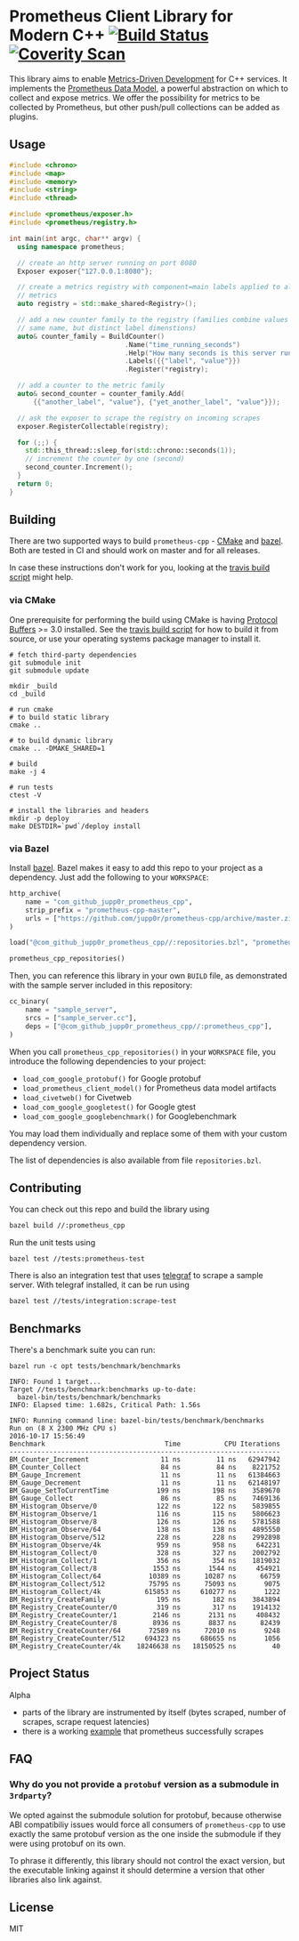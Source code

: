 # Prometheus Client Library for Modern C++ [![Build Status](https://travis-ci.org/jupp0r/prometheus-cpp.svg?branch=master)](https://travis-ci.org/jupp0r/prometheus-cpp)[![Coverity Scan](https://scan.coverity.com/projects/10567/badge.svg)](https://scan.coverity.com/projects/jupp0r-prometheus-cpp)

This library aims to enable
[Metrics-Driven Development](https://sookocheff.com/post/mdd/mdd/) for
C++ services. It implements the
[Prometheus Data Model](https://prometheus.io/docs/concepts/data_model/),
a powerful abstraction on which to collect and expose metrics. We
offer the possibility for metrics to be collected by Prometheus, but
other push/pull collections can be added as plugins.

## Usage

``` c++
#include <chrono>
#include <map>
#include <memory>
#include <string>
#include <thread>

#include <prometheus/exposer.h>
#include <prometheus/registry.h>

int main(int argc, char** argv) {
  using namespace prometheus;

  // create an http server running on port 8080
  Exposer exposer{"127.0.0.1:8080"};

  // create a metrics registry with component=main labels applied to all its
  // metrics
  auto registry = std::make_shared<Registry>();

  // add a new counter family to the registry (families combine values with the
  // same name, but distinct label dimenstions)
  auto& counter_family = BuildCounter()
                             .Name("time_running_seconds")
                             .Help("How many seconds is this server running?")
                             .Labels({{"label", "value"}})
                             .Register(*registry);

  // add a counter to the metric family
  auto& second_counter = counter_family.Add(
      {{"another_label", "value"}, {"yet_another_label", "value"}});

  // ask the exposer to scrape the registry on incoming scrapes
  exposer.RegisterCollectable(registry);

  for (;;) {
    std::this_thread::sleep_for(std::chrono::seconds(1));
    // increment the counter by one (second)
    second_counter.Increment();
  }
  return 0;
}
```

## Building

There are two supported ways to build
`prometheus-cpp` - [CMake](https://cmake.org)
and [bazel](https://bazel.io). Both are tested in CI and should work
on master and for all releases.

In case these instructions don't work for you, looking at
the [travis build script](.travis.yml) might help.

### via CMake

One prerequisite for performing the build using CMake is
having [Protocol Buffers](https://github.com/google/protobuf) >= 3.0
installed. See the [travis build script](.travis.yml) for how to build
it from source, or use your operating systems package manager to
install it.

``` shell
# fetch third-party dependencies
git submodule init
git submodule update

mkdir _build
cd _build

# run cmake
# to build static library
cmake ..

# to build dynamic library
cmake .. -DMAKE_SHARED=1

# build
make -j 4

# run tests
ctest -V

# install the libraries and headers
mkdir -p deploy
make DESTDIR=`pwd`/deploy install
```

### via Bazel

Install [bazel](https://www.bazel.io).  Bazel makes it easy to add
this repo to your project as a dependency. Just add the following
to your `WORKSPACE`:

```python
http_archive(
    name = "com_github_jupp0r_prometheus_cpp",
    strip_prefix = "prometheus-cpp-master",
    urls = ["https://github.com/jupp0r/prometheus-cpp/archive/master.zip"],
)

load("@com_github_jupp0r_prometheus_cpp//:repositories.bzl", "prometheus_cpp_repositories")

prometheus_cpp_repositories()
```

Then, you can reference this library in your own `BUILD` file, as
demonstrated with the sample server included in this repository:

```python
cc_binary(
    name = "sample_server",
    srcs = ["sample_server.cc"],
    deps = ["@com_github_jupp0r_prometheus_cpp//:prometheus_cpp"],
)
```

When you call `prometheus_cpp_repositories()` in your `WORKSPACE` file,
you introduce the following dependencies to your project:

* `load_com_google_protobuf()` for Google protobuf
* `load_prometheus_client_model()` for Prometheus data model artifacts
* `load_civetweb()` for Civetweb
* `load_com_google_googletest()` for Google gtest
* `load_com_google_googlebenchmark()` for Googlebenchmark

You may load them individually and replace some of them with your custom
dependency version.

The list of dependencies is also available from file `repositories.bzl`.


## Contributing

You can check out this repo and build the library using
``` bash
bazel build //:prometheus_cpp
```

Run the unit tests using
```
bazel test //tests:prometheus-test
```

There is also an integration test that
uses [telegraf](https://github.com/influxdata/telegraf) to scrape a
sample server. With telegraf installed, it can be run using
```
bazel test //tests/integration:scrape-test
```

## Benchmarks

There's a benchmark suite you can run:

```
bazel run -c opt tests/benchmark/benchmarks

INFO: Found 1 target...
Target //tests/benchmark:benchmarks up-to-date:
  bazel-bin/tests/benchmark/benchmarks
INFO: Elapsed time: 1.682s, Critical Path: 1.56s

INFO: Running command line: bazel-bin/tests/benchmark/benchmarks
Run on (8 X 2300 MHz CPU s)
2016-10-17 15:56:49
Benchmark                              Time           CPU Iterations
--------------------------------------------------------------------
BM_Counter_Increment                  11 ns         11 ns   62947942
BM_Counter_Collect                    84 ns         84 ns    8221752
BM_Gauge_Increment                    11 ns         11 ns   61384663
BM_Gauge_Decrement                    11 ns         11 ns   62148197
BM_Gauge_SetToCurrentTime            199 ns        198 ns    3589670
BM_Gauge_Collect                      86 ns         85 ns    7469136
BM_Histogram_Observe/0               122 ns        122 ns    5839855
BM_Histogram_Observe/1               116 ns        115 ns    5806623
BM_Histogram_Observe/8               126 ns        126 ns    5781588
BM_Histogram_Observe/64              138 ns        138 ns    4895550
BM_Histogram_Observe/512             228 ns        228 ns    2992898
BM_Histogram_Observe/4k              959 ns        958 ns     642231
BM_Histogram_Collect/0               328 ns        327 ns    2002792
BM_Histogram_Collect/1               356 ns        354 ns    1819032
BM_Histogram_Collect/8              1553 ns       1544 ns     454921
BM_Histogram_Collect/64            10389 ns      10287 ns      66759
BM_Histogram_Collect/512           75795 ns      75093 ns       9075
BM_Histogram_Collect/4k           615853 ns     610277 ns       1222
BM_Registry_CreateFamily             195 ns        182 ns    3843894
BM_Registry_CreateCounter/0          319 ns        317 ns    1914132
BM_Registry_CreateCounter/1         2146 ns       2131 ns     408432
BM_Registry_CreateCounter/8         8936 ns       8837 ns      82439
BM_Registry_CreateCounter/64       72589 ns      72010 ns       9248
BM_Registry_CreateCounter/512     694323 ns     686655 ns       1056
BM_Registry_CreateCounter/4k    18246638 ns   18150525 ns         40
```

## Project Status
Alpha

* parts of the library are instrumented by itself (bytes scraped,
  number of scrapes, scrape request latencies)
* there is a working [example](tests/integration/sample_server.cc)
  that prometheus successfully scrapes

## FAQ

### Why do you not provide a `protobuf` version as a submodule in `3rdparty`?

We opted against the submodule solution for protobuf, because
otherwise ABI compatibiliy issues would force all consumers of
`prometheus-cpp` to use exactly the same protobuf version as the one
inside the submodule if they were using protobuf on its own.

To phrase it differently, this library should not control the exact
version, but the executable linking against it should determine a
version that other libraries also link against.

## License

MIT
